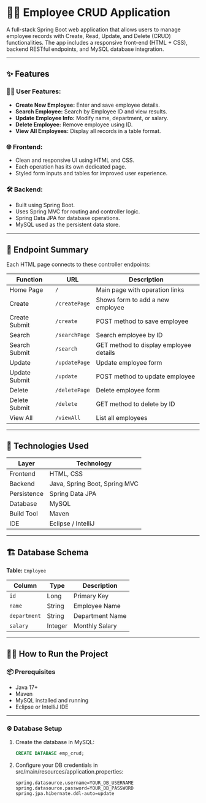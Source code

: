 # 👨‍💼 Employee CRUD Application

A full-stack Spring Boot web application that allows users to manage employee records with Create, Read, Update, and Delete (CRUD) functionalities. The app includes a responsive front-end (HTML + CSS), backend RESTful endpoints, and MySQL database integration.

---

## ✨ Features

### 🧑‍💻 User Features:
- **Create New Employee:** Enter and save employee details.
- **Search Employee:** Search by Employee ID and view results.
- **Update Employee Info:** Modify name, department, or salary.
- **Delete Employee:** Remove employee using ID.
- **View All Employees:** Display all records in a table format.

### 🌐 Frontend:
- Clean and responsive UI using HTML and CSS.
- Each operation has its own dedicated page.
- Styled form inputs and tables for improved user experience.

### 🛠️ Backend:
- Built using Spring Boot.
- Uses Spring MVC for routing and controller logic.
- Spring Data JPA for database operations.
- MySQL used as the persistent data store.

---

## 🧪 Endpoint Summary

Each HTML page connects to these controller endpoints:

| Function         | URL           | Description                             |
|------------------|---------------|-----------------------------------------|
| Home Page        | `/`           | Main page with operation links          |
| Create           | `/createPage` | Shows form to add a new employee        |
| Create Submit    | `/create`     | POST method to save employee            |
| Search           | `/searchPage` | Search employee by ID                   |
| Search Submit    | `/search`     | GET method to display employee details  |
| Update           | `/updatePage` | Update employee form                    |
| Update Submit    | `/update`     | POST method to update employee          |
| Delete           | `/deletePage` | Delete employee form                    |
| Delete Submit    | `/delete`     | GET method to delete by ID              |
| View All         | `/viewAll`    | List all employees                      |

---

## 🧰 Technologies Used

| Layer       | Technology                     |
|-------------|--------------------------------|
| Frontend    | HTML, CSS                      |
| Backend     | Java, Spring Boot, Spring MVC  |
| Persistence | Spring Data JPA                |
| Database    | MySQL                          |
| Build Tool  | Maven                          |
| IDE         | Eclipse / IntelliJ             |

---

## 🏗️ Database Schema

**Table:** `Employee`

| Column     | Type    | Description               |
|------------|---------|---------------------------|
| `id`       | Long    | Primary Key               |
| `name`     | String  | Employee Name             |
| `department`| String | Department Name           |
| `salary`   | Integer | Monthly Salary            |

---

## 🏃‍♂️ How to Run the Project

### 📦 Prerequisites

- Java 17+
- Maven
- MySQL installed and running
- Eclipse or IntelliJ IDE

---

### ⚙️ Database Setup

1. Create the database in MySQL:
   ```sql
   CREATE DATABASE emp_crud;
2. Configure your DB credentials in src/main/resources/application.properties:
    ```spring.datasource.url=jdbc:mysql://localhost:3306/emp_crud
    spring.datasource.username=YOUR_DB_USERNAME
    spring.datasource.password=YOUR_DB_PASSWORD
    spring.jpa.hibernate.ddl-auto=update
